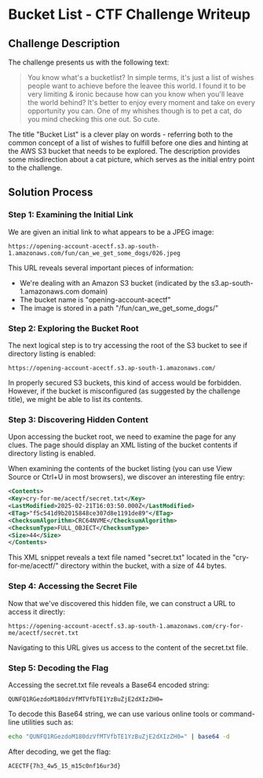 # Bucket List - CTF Challenge Writeup

## Challenge Description
The challenge presents us with the following text:

> You know what's a bucketlist? In simple terms, it's just a list of wishes people want to achieve before the leavee this world. I found it to be very limiting & ironic because how can you know when you'll leave the world behind? It's better to enjoy every moment and take on every opportunity you can. One of my whishes though is to pet a cat, do you mind checking this one out. So cute.

The title "Bucket List" is a clever play on words - referring both to the common concept of a list of wishes to fulfill before one dies and hinting at the AWS S3 bucket that needs to be explored. The description provides some misdirection about a cat picture, which serves as the initial entry point to the challenge.

## Solution Process

### Step 1: Examining the Initial Link
We are given an initial link to what appears to be a JPEG image:
```
https://opening-account-acectf.s3.ap-south-1.amazonaws.com/fun/can_we_get_some_dogs/026.jpeg
```

This URL reveals several important pieces of information:
- We're dealing with an Amazon S3 bucket (indicated by the s3.ap-south-1.amazonaws.com domain)
- The bucket name is "opening-account-acectf"
- The image is stored in a path "/fun/can_we_get_some_dogs/"

### Step 2: Exploring the Bucket Root
The next logical step is to try accessing the root of the S3 bucket to see if directory listing is enabled:
```
https://opening-account-acectf.s3.ap-south-1.amazonaws.com/
```

In properly secured S3 buckets, this kind of access would be forbidden. However, if the bucket is misconfigured (as suggested by the challenge title), we might be able to list its contents.

### Step 3: Discovering Hidden Content
Upon accessing the bucket root, we need to examine the page for any clues. The page should display an XML listing of the bucket contents if directory listing is enabled.

When examining the contents of the bucket listing (you can use View Source or Ctrl+U in most browsers), we discover an interesting file entry:

```xml
<Contents>
<Key>cry-for-me/acectf/secret.txt</Key>
<LastModified>2025-02-21T16:03:50.000Z</LastModified>
<ETag>"f5c541d9b2015848ce307d8e1191de89"</ETag>
<ChecksumAlgorithm>CRC64NVME</ChecksumAlgorithm>
<ChecksumType>FULL_OBJECT</ChecksumType>
<Size>44</Size>
</Contents>
```

This XML snippet reveals a text file named "secret.txt" located in the "cry-for-me/acectf/" directory within the bucket, with a size of 44 bytes.

### Step 4: Accessing the Secret File
Now that we've discovered this hidden file, we can construct a URL to access it directly:
```
https://opening-account-acectf.s3.ap-south-1.amazonaws.com/cry-for-me/acectf/secret.txt
```

Navigating to this URL gives us access to the content of the secret.txt file.

### Step 5: Decoding the Flag
Accessing the secret.txt file reveals a Base64 encoded string:
```
QUNFQ1RGezdoM180dzVfMTVfbTE1YzBuZjE2dXIzZH0=
```

To decode this Base64 string, we can use various online tools or command-line utilities such as:
```bash
echo "QUNFQ1RGezdoM180dzVfMTVfbTE1YzBuZjE2dXIzZH0=" | base64 -d
```

After decoding, we get the flag:
```
ACECTF{7h3_4w5_15_m15c0nf16ur3d}
```
